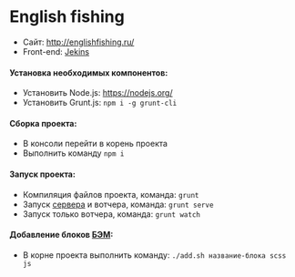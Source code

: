 # English fishing

 * Сайт: http://englishfishing.ru/
 * Front-end: [Jekins](https://github.com/jekins)


#### Установка необходимых компонентов:

* Установить Node.js: https://nodejs.org/
* Установить Grunt.js: ```npm i -g grunt-cli```



#### Сборка проекта:

* В консоли перейти в корень проекта
* Выполнить команду ```npm i```


#### Запуск проекта:

* Компиляция файлов проекта, команда: ```grunt```
* Запуск [сервера](http://localhost:7777/) и вотчера, команда: ```grunt serve```
* Запуск только вотчера, команда: ```grunt watch```


#### Добавление блоков [БЭМ](https://ru.bem.info/method/naming-convention/):

* В корне проекта выполнить команду: ```./add.sh название-блока scss js```
